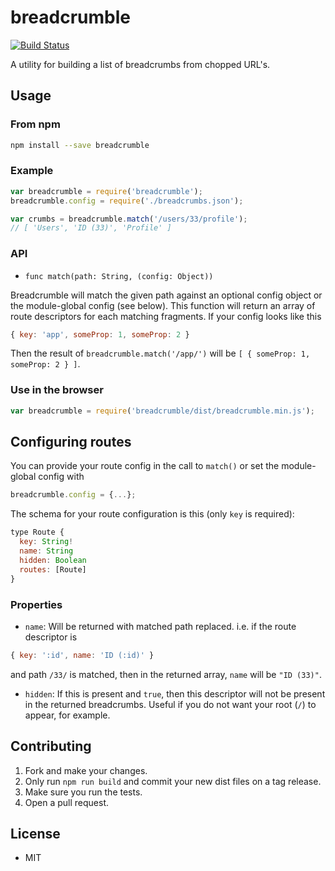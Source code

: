 breadcrumble
============

[![Build Status](https://travis-ci.org/austindebruyn/breadcrumble.svg?branch=master)](https://travis-ci.org/austindebruyn/breadcrumble)

A utility for building a list of breadcrumbs from chopped URL's.

## Usage

### From npm

```sh
npm install --save breadcrumble
```

### Example

```js
var breadcrumble = require('breadcrumble');
breadcrumble.config = require('./breadcrumbs.json');

var crumbs = breadcrumble.match('/users/33/profile');
// [ 'Users', 'ID (33)', 'Profile' ]
```

### API

* `func match(path: String, (config: Object))`

Breadcrumble will match the given path against an optional config object or the
module-global config (see below). This function will return an array of route
descriptors for each matching fragments. If your config looks like this
```js
{ key: 'app', someProp: 1, someProp: 2 }
```
Then the result of `breadcrumble.match('/app/')` will be `[ { someProp: 1, someProp: 2 } ]`.

### Use in the browser

```js
var breadcrumble = require('breadcrumble/dist/breadcrumble.min.js');
```

## Configuring routes

You can provide your route config in the call to `match()` or set the module-global config
with
```js
breadcrumble.config = {...};
```

The schema for your route configuration is this (only `key` is required):
```js
type Route {
  key: String!
  name: String
  hidden: Boolean
  routes: [Route]
}
```

### Properties

* `name`: Will be returned with matched path replaced. i.e. if the route descriptor is
```js
{ key: ':id', name: 'ID (:id)' }
```
and path `/33/` is matched, then in the returned array, `name` will be `"ID (33)"`.
* `hidden`: If this is present and `true`, then this descriptor will not be present in the
returned breadcrumbs. Useful if you do not want your root (`/`) to appear, for example.

## Contributing

1. Fork and make your changes.
2. Only run `npm run build` and commit your new dist files on a tag release.
3. Make sure you run the tests.
4. Open a pull request.

## License

* MIT
